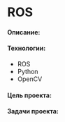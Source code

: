# ROS
#### Описание:


#### Технологии:
* ROS
* Python
* OpenCV

#### Цель проекта:


#### Задачи проекта:
